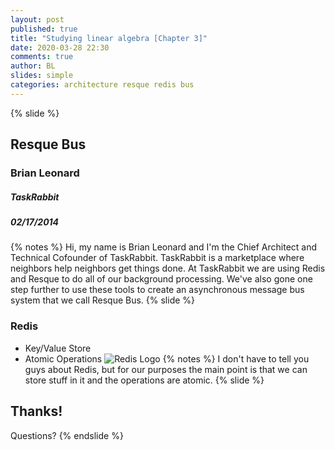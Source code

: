 ```yaml
---
layout: post
published: true
title: "Studying linear algebra [Chapter 3]"
date: 2020-03-28 22:30
comments: true
author: BL
slides: simple
categories: architecture resque redis bus
---
```


{% slide %}
## Resque Bus
### Brian Leonard
##### TaskRabbit
##### 02/17/2014
{% notes %}
Hi, my name is Brian Leonard and I'm the Chief Architect and Technical Cofounder of TaskRabbit. TaskRabbit is a marketplace where neighbors help neighbors get things done.
At TaskRabbit we are using Redis and Resque to do all of our background processing. We've also gone one step further to use these tools to create an asynchronous message bus system that we call Resque Bus.
{% slide %}
### Redis
* Key/Value Store
* Atomic Operations
![Redis Logo](http://www.bleonard.com/images/posts/resque-bus-presentation/redis-logo.jpeg)
{% notes %}
I don't have to tell you guys about Redis, but for our purposes the main point is that we can store stuff in it and the operations are atomic.
{% slide %}
## Thanks!
Questions?
{% endslide %}
